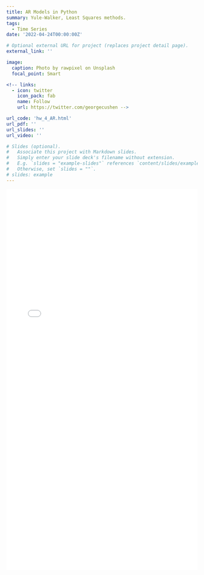 ```yaml
---
title: AR Models in Python
summary: Yule-Walker, Least Squares methods.
tags:
  - Time Series
date: '2022-04-24T00:00:00Z'

# Optional external URL for project (replaces project detail page).
external_link: ''

image:
  caption: Photo by rawpixel on Unsplash
  focal_point: Smart

<!-- links:
  - icon: twitter
    icon_pack: fab
    name: Follow
    url: https://twitter.com/georgecushen -->

url_code: 'hw_4_AR.html'
url_pdf: ''
url_slides: ''
url_video: ''

# Slides (optional).
#   Associate this project with Markdown slides.
#   Simply enter your slide deck's filename without extension.
#   E.g. `slides = "example-slides"` references `content/slides/example-slides.md`.
#   Otherwise, set `slides = ""`.
# slides: example
---
```


<!-- <iframe
  width="1000"
  height="2000"
  src="./hw_4_AR.html"
  frameborder="1"
  allow="accelerometer; autoplay; encrypted-media; gyroscope; picture-in-picture"
  allowfullscreen>
</iframe> -->

<iframe
      src="./hw_4_AR.html"
      width="100%"
      height="1000px"
      style="border:none;">
</iframe>
